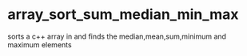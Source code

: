 # array_sort_sum_median_min_max
sorts a c++ array in and finds the median,mean,sum,minimum and maximum elements
